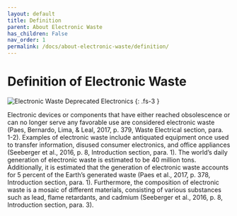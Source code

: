 ```yaml
---
layout: default
title: Definition
parent: About Electronic Waste
has_children: False
nav_order: 1
permalink: /docs/about-electronic-waste/definition/
---
```


# Definition of Electronic Waste

![Electronic Waste](https://kclibrary.org/sites/default/files/electronics.jpg)
Deprecated Electronics
{: .fs-3 }

Electronic devices or components that have either reached obsolescence or can no longer serve any favorable use are considered electronic waste (Paes, Bernardo, Lima, & Leal, 2017, p. 379, Waste Electrical section, para. 1-2). Examples of electronic waste include antiquated equipment once used to transfer information, disused consumer electronics, and office appliances (Seeberger et al., 2016, p. 8, Introduction section, para. 1). The world’s daily generation of electronic waste is estimated to be 40 million tons. Additionally, it is estimated that the generation of electronic waste accounts for 5 percent of the Earth’s generated waste (Paes et al., 2017, p. 378, Introduction section, para. 1). Furthermore, the composition of electronic waste is a mosaic of different materials, consisting of various  substances such as lead, flame retardants, and cadmium (Seeberger et al., 2016, p. 8, Introduction section, para. 3).
